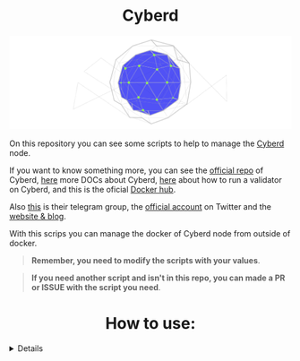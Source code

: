 <h1 align="center"> Cyberd </h1>

<p align="center"> 
<img src="./images/logo.png">
</p>


On this repository you can see some scripts to help to manage the [Cyberd](https://github.com/cybercongress/cyberd/blob/master/docs/cyberd.md) node.

If you want to know something more, you can see the [official repo](https://github.com/cybercongress/cyberd) of Cyberd, [here](https://github.com/cybercongress/cyberd/tree/master/docs) more DOCs about Cyberd, [here](https://github.com/cybercongress/cyberd/blob/master/docs/run_validator.md) about how to run a validator on Cyberd, and this is the oficial [Docker hub](https://hub.docker.com/r/cyberd/cyberd).

Also [this](https://t.me/fuckgoogle) is their telegram group, the [official account](https://twitter.com/cyber_devs) on Twitter and the [website & blog](https://cybercongress.ai/).

With this scrips you can manage the docker of Cyberd node from outside of docker.

> **Remember, you need to modify the scripts with your values**.

> **If you need another script and isn't in this repo, you can made a PR or ISSUE with the script you need**.


<sumary>
<h1 align="center"> How to use: </h1>

</sumary>
<details>

- You need to install <a href="https://github.com/stedolan/jq/wiki"> jq</a>:

```
sudo apt install -y jq
```

- Clone the repo:

```
git clone https://github.com/Colm3na/Cyberd.git
```

- Go to [scripts](./scripts/) folder, and give the executables permissions:

```
cd scripts/
```

```
chmod +x *
```

- Use the script you need:

```
./balance
```
</details>

